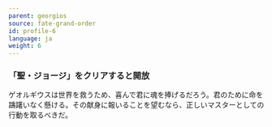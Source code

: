 ```yaml
---
parent: georgios
source: fate-grand-order
id: profile-6
language: ja
weight: 6
---
```


### 「聖・ジョージ」をクリアすると開放

ゲオルギウスは世界を救うため、喜んで君に魂を捧げるだろう。君のために命を躊躇いなく懸ける。その献身に報いることを望むなら、正しいマスターとしての行動を取るべきだ。
